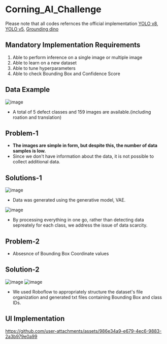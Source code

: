 # Corning_AI_Challenge

Please note that all codes refernces the official implementation [YOLO v8](https://github.com/ultralytics/ultralytics), [YOLO v5](https://github.com/ultralytics/yolov5), [Grounding dino](https://github.com/open-mmlab/mmdetection/blob/main/configs/grounding_dino/README.md)

## Mandatory Implementation Requirements
1. Able to perform inference on a single image or multiple image
2. Able to learn on a new dataset
3. Able to tune hyperparameters
4. Able to check Bounding Box and Confidence Score

## Data Example
![image](https://github.com/user-attachments/assets/34371972-143f-48d9-a0ac-97c0458c2d18)
- A total of 5 defect classes and 159 images are available.(including roation and translation)

## Problem-1
- __The images are simple in form, but despite this, the number of data samples is low.__
- Since we don't have information about the data, it is not possible to collect additional data.

## Solutions-1

![image](https://github.com/user-attachments/assets/3ca5839e-4e8d-4e83-a34c-1700c0ea3f12)
- Data was generated using the generative model, VAE.

![image](https://github.com/user-attachments/assets/a8a94fdb-0be7-4b8f-a7f4-4acadf3873d7)
- By processing everything in one go, rather than detecting data sepreately for each class, we address the issue of data scarcity.

## Problem-2
- Absesnce of Bounding Box Coordinate values

## Solution-2
![image](https://github.com/user-attachments/assets/fefd272d-fff1-4b1e-8335-ee68ed051b8f)
![image](https://github.com/user-attachments/assets/0101d3e3-d7f4-43c7-ba5f-f2fc13c8950f)
- We used Roboflow to appropriately structure the dataset's file organization and generated txt files containing Bounding Box and class IDs.

## UI Implementation

https://github.com/user-attachments/assets/986e34a9-e679-4ec6-9883-2a3b979e0a99

